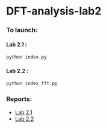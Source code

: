 # DFT-analysis-lab2

### To launch:
#### Lab 2.1 :  
```bash
python index.py
```
#### Lab 2.2 :  
```bash
python index_fft.py
```
### Reports:
* [Lab 2.1](https://github.com/inovarka/DFT-analysis-lab2/blob/master/lab%202.1%20report.pdf)
* [Lab 2.2](https://github.com/inovarka/DFT-analysis-lab2/blob/master/lab%202.2%20report.pdf)
